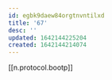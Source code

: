 ```yaml
---
id: egbk9daew84orgtnvntilxd
title: '67'
desc: ''
updated: 1642144225204
created: 1642144214074
---
```



[[n.protocol.bootp]]
